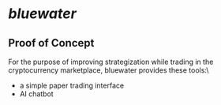 # _bluewater_

## Proof of Concept
For the purpose of improving strategization while trading in the cryptocurrency marketplace, 
bluewater provides these tools:\
* a simple paper trading interface
* AI chatbot